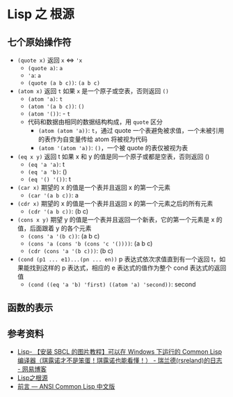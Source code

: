 # Lisp 之 根源

## 七个原始操作符

- `(quote x)` 返回 `x` <=> `'x`
  - `(quote a)`: `a`
  - `'a`: `a`
  - `(quote (a b c))`: `(a b c)`
- `(atom x)` 返回 `t` 如果 `x` 是一个原子或空表，否则返回 `()`
  - `(atom 'a)`: `t`
  - `(atom '(a b c))`: `()`
  - `(atom '())`: - `t`
  - 代码和数据由相同的数据结构构成，用 `quote` 区分
    - `(atom (atom 'a))`: `t`，通过 quote 一个表避免被求值，一个未被引用的表作为自变量传给 atom 将被视为代码
    - `(atom '(atom 'a))`: `()`，一个被 quote 的表仅被视为表
- `(eq x y)` 返回 t 如果 x 和 y 的值是同一个原子或都是空表，否则返回 ()
  - `(eq 'a 'a)`: t
  - `(eq 'a 'b)`: ()
  - `(eq '() '())`: t
- `(car x)` 期望的 x 的值是一个表并且返回 x 的第一个元素
  - `(car '(a b c))`: a
- `(cdr x)` 期望的 x 的值是一个表并且返回 x 的第一个元素之后的所有元素
  - `(cdr '(a b c))`: (b c)
- `(cons x y)` 期望 y 的值是一个表并且返回一个新表，它的第一个元素是 x 的值，后面跟着 y 的各个元素
  - `(cons 'a '(b c))`: (a b c)
  - `(cons 'a (cons 'b (cons 'c '())))`: (a b c)
  - `(cdr (cons 'a '(b c)))`: (b c)
- `(cond (p1 ... e1)...(pn ... en))` p 表达式依次求值直到有一个返回 t，如果能找到这样的 p 表达式，相应的 e 表达式的值作为整个 cond 表达式的返回值
  - `(cond ((eq 'a 'b) 'first) ((atom 'a) 'second))`: second

## 函数的表示



## 参考资料

- [Lisp- 【安装 SBCL 的图片教程】可以在 Windows 下运行的 Common Lisp 编译器（琪露诺才不是笨蛋！琪露诺也能看懂！） - 瑞兰德(rsreland)的日志 - 网易博客](http://blog.163.com/rs_reland/blog/static/138791295201211158192267/)
- [Lisp之根源](http://daiyuwen.freeshell.org/gb/rol/roots_of_lisp.html)
- [前言 — ANSI Common Lisp 中文版](http://acl.readthedocs.io/en/latest/zhCN/preface-cn.html)
